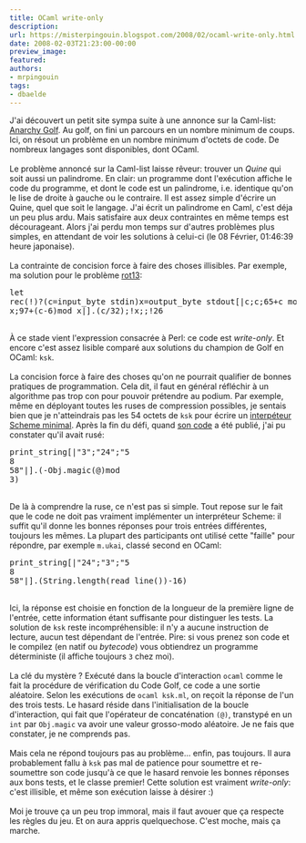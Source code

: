 ```yaml
---
title: OCaml write-only
description:
url: https://misterpingouin.blogspot.com/2008/02/ocaml-write-only.html
date: 2008-02-03T21:23:00-00:00
preview_image:
featured:
authors:
- mrpingouin
tags:
- dbaelde
---
```


J'ai d&eacute;couvert un petit site sympa suite &agrave; une annonce sur la Caml-list: <a href="http://golf.shinh.org/">Anarchy Golf</a>. Au golf, on fini un parcours en un nombre minimum de coups. Ici, on r&eacute;sout un probl&egrave;me en un nombre minimum d'octets de code. De nombreux langages sont disponibles, dont OCaml.<br/><br/>Le probl&egrave;me annonc&eacute; sur la Caml-list laisse r&ecirc;veur: trouver un <em>Quine</em> qui soit aussi un palindrome. En clair: un programme dont l'ex&eacute;cution affiche le code du programme, et dont le code est un palindrome, i.e. identique qu'on le lise de droite &agrave; gauche ou le contraire. Il est assez simple d'&eacute;crire un Quine, quel que soit le langage. J'ai &eacute;crit un palindrome en Caml, c'est d&eacute;ja un peu plus ardu. Mais satisfaire aux deux contraintes en m&ecirc;me temps est d&eacute;courageant. Alors j'ai perdu mon temps sur d'autres probl&egrave;mes plus simples, en attendant de voir les solutions &agrave; celui-ci (le 08 F&eacute;vrier, 01:46:39 heure japonaise).<br/><br/>La contrainte de concision force &agrave; faire des choses illisibles. Par exemple, ma solution pour le probl&egrave;me <a href="http://golf.shinh.org/p.rb?rot13">rot13</a>:<br/><pre>let rec(!)?(c=input_byte stdin)x=output_byte stdout[|c;c;65+c mod x;97+(c-6)mod x|].(c/32);!x;;!26<br/></pre><br/>&Agrave; ce stade vient l'expression consacr&eacute;e &agrave; Perl: ce code est <em>write-only</em>. Et encore c'est assez lisible compar&eacute; aux solutions du champion de Golf en OCaml: <code>ksk</code>.<br/><br/>La concision force &agrave; faire des choses qu'on ne pourrait qualifier de bonnes pratiques de programmation. Cela dit, il faut en g&eacute;n&eacute;ral r&eacute;fl&eacute;chir &agrave; un algorithme pas trop con pour pouvoir pr&eacute;tendre au podium. Par exemple, m&ecirc;me en d&eacute;ployant toutes les ruses de compression possibles, je sentais bien que je n'atteindrais pas les 54 octets de <code>ksk</code> pour &eacute;crire un <a href="http://golf.shinh.org/p.rb?Minimal%20scheme%20interpreter">interp&eacute;teur Scheme minimal</a>. Apr&egrave;s la fin du d&eacute;fi, quand <a href="http://golf.shinh.org/reveal.rb?Minimal%20scheme%20interpreter/ksk/1201104485&amp;ml">son code</a> a &eacute;t&eacute; publi&eacute;, j'ai pu constater qu'il avait rus&eacute;:<br/><pre>print_string[|&quot;3&quot;;&quot;24&quot;;&quot;5<br/>8<br/>58&quot;|].(-Obj.magic(@)mod 3)<br/></pre><br/>De l&agrave; &agrave; comprendre la ruse, ce n'est pas si simple. Tout repose sur le fait que le code ne doit pas vraiment impl&eacute;menter un interpr&eacute;teur Scheme: il suffit qu'il donne les bonnes r&eacute;ponses pour trois entr&eacute;es diff&eacute;rentes, toujours les m&ecirc;mes. La plupart des participants ont utilis&eacute; cette &quot;faille&quot; pour r&eacute;pondre, par exemple <code>m.ukai</code>, class&eacute; second en OCaml:<br/><pre>print_string[|&quot;24&quot;;&quot;3&quot;;&quot;5<br/>8<br/>58&quot;|].(String.length(read_line())-16)<br/></pre><br/>Ici, la r&eacute;ponse est choisie en fonction de la longueur de la premi&egrave;re ligne de l'entr&eacute;e, cette information &eacute;tant suffisante pour distinguer les tests. La solution de <code>ksk</code> reste incompr&eacute;hensible: il n'y a aucune instruction de lecture, aucun test d&eacute;pendant de l'entr&eacute;e. Pire: si vous prenez son code et le compilez (en natif ou <em>bytecode</em>) vous obtiendrez un programme d&eacute;terministe (il affiche toujours <code>3</code> chez moi).<br/><br/>La cl&eacute; du myst&egrave;re ? Ex&eacute;cut&eacute; dans la boucle d'interaction <code>ocaml</code> comme le fait la proc&eacute;dure de v&eacute;rification du Code Golf, ce code a une sortie al&eacute;atoire. Selon les ex&eacute;cutions de <code>ocaml ksk.ml</code>, on re&ccedil;oit la r&eacute;ponse de l'un des trois tests. Le hasard r&eacute;side dans l'initialisation de la boucle d'interaction, qui fait que l'op&eacute;rateur de concat&eacute;nation <code>(@)</code>, transtyp&eacute; en un <code>int</code> par <code>Obj.magic</code> va avoir une valeur grosso-modo al&eacute;atoire. Je ne fais que constater, je ne comprends pas.<br/><br/>Mais cela ne r&eacute;pond toujours pas au probl&egrave;me... enfin, pas toujours. Il aura probablement fallu &agrave; <code>ksk</code> pas mal de patience pour soumettre et re-soumettre son code jusqu'&agrave; ce que le hasard renvoie les bonnes r&eacute;ponses aux bons tests, et le classe premier! Cette solution est vraiment <em>write-only</em>: c'est illisible, et m&ecirc;me son ex&eacute;cution laisse &agrave; d&eacute;sirer :)<br/><br/>Moi je trouve &ccedil;a un peu trop immoral, mais il faut avouer que &ccedil;a respecte les r&egrave;gles du jeu. Et on aura appris quelquechose. C'est moche, mais &ccedil;a marche.
